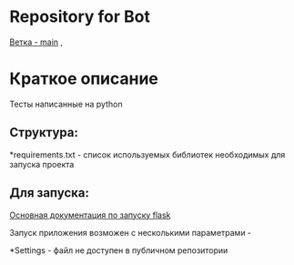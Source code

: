# Repository for Bot
[Ветка - main](https://github.com/QAlman/po_classic_python) , 



# Краткое описание
Тесты   написанные на python


## Структура:

*requirements.txt - список используемых библиотек необходимых для запуска проекта


## Для запуска:

[Основная документация по запуску flask](https://)

Запуск приложения возможен с несколькими параметрами - 

*Settings - файл не доступен в публичном репозитории



